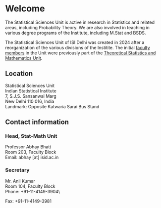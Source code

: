 # Welcome

The Statistical Sciences Unit is active in research in Statistics and related areas, including Probability Theory. 
We are also involved in teaching in various degree programs of the Institute, including M.Stat and BSDS.

The Statistical Sciences Unit of ISI Delhi was created in 2024 after a reorganization of the various 
divisions of the Institite. The initial [faculty members](people.html) in the Unit were previously part of the 
[Theoretical Statistics and Mathematics Unit](https://www.isid.ac.in/~statmath/tsmud/).

## Location

Statistical Sciences Unit\
Indian Statistical Institute\
7, S.J.S. Sansanwal Marg\
New Delhi 110 016, India\
Landmark: Opposite Katwaria Sarai Bus Stand

<!--
Phone: +91-11-4149 3901
Fax: +91-11-4149 3981
Email:  [at] isid.ac.in
-->

## Contact information

### Head, Stat-Math Unit

Professor Abhay Bhatt\
Room 203, Faculty Block\
Email: abhay [at] isid.ac.in

### Secretary

Mr. Anil Kumar\
Room 104, Faculty Block\
Phone: +91-11-4149-3904\
<!-- Email:  [at] isid.ac.in -->
Fax: +91-11-4149-3981



